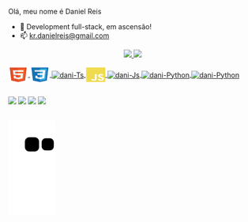 Olá, meu nome é Daniel Reis

- 🌱 Development full-stack, em ascensão!
- 📫 kr.danielreis@gmail.com
 
<div align="center">
  <a href="https://github.com/DanielSantosReis">
  <img height="180em" src="https://github-readme-stats.vercel.app/api?username=DanielSantosReis&show_icons=true&theme=gruvbox_light&include_all_commits=true&count_private=true"/>
  <img height="180em" src="https://github-readme-stats.vercel.app/api/top-langs/?username=DanielSantosReis&layout=compact&langs_count=7&theme=codeSTACKr"/>
</div>

<div style="display: inline_block"><br>
  
  <img align="center" alt="dani-HTML" height="30" width="40" src="https://raw.githubusercontent.com/devicons/devicon/master/icons/html5/html5-original.svg">
  <img align="center" alt="dani-CSS" height="30" width="40" src="https://raw.githubusercontent.com/devicons/devicon/master/icons/css3/css3-original.svg">
  <img align="center" alt="dani-Ts" height="30" width="40" src="https://cdn.jsdelivr.net/gh/devicons/devicon/icons/bootstrap/bootstrap-original.svg" />
  <img align="center" alt="dani-Js" height="30" width="40" src="https://raw.githubusercontent.com/devicons/devicon/master/icons/javascript/javascript-plain.svg">
  <img align="center" alt="dani-Js" height="30" width="40" src="https://cdn.jsdelivr.net/gh/devicons/devicon/icons/spring/spring-original-wordmark.svg" />
  <img align="center" alt="dani-Python" height="30" width="40" src="https://cdn.jsdelivr.net/gh/devicons/devicon/icons/mysql/mysql-original-wordmark.svg" />
  <img align="center" alt="dani-Python" height="30" width="40" src="https://cdn.jsdelivr.net/gh/devicons/devicon/icons/java/java-original-wordmark.svg" />
</div>
  
  ##
<div> 
   <a href="https://w.app/jmbcdu" target="_blank"><img src="https://img.shields.io/badge/WhatsApp-25D366?style=for-the-badge&logo=whatsapp&logoColor=white"    target="_blank"></a>
   <a href="https://www.instagram.com/kr_daniel_/" target="_blank">
   <img src="https://img.shields.io/badge/-Instagram-%23E4405F?style=for-the-badge&logo=instagram&logoColor=white" target="_blank"></a>
   <a href="mailto:kr.danielreis@gmail.com" target="_blank"><img src="https://img.shields.io/badge/Gmail-D14836?style=for-the-badge&logo=gmail&logoColor=white"        target="_blank"></a>
   <a href="https://www.linkedin.com/in/daniel-reis-39572b222" target="_blank"><img src="https://img.shields.io/badge/-LinkedIn-%230077B5?style=for-the-badge&logo=linkedin&logoColor=white" target="_blank"></a>

  ##
  
  ![snake gif](https://github.com/DanielSantosReis/DanielSantosReis/blob/output/github-contribution-grid-snake.svg)
 
</div>
